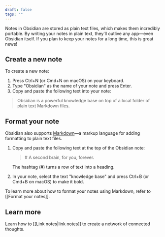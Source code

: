 ```yaml
---
draft: false
tags: ""
---
```

Notes in Obsidian are stored as plain text files, which makes them incredibly portable. By writing your notes in plain text, they'll outlive any app—even Obsidian itself. If you plan to keep your notes for a long time, this is great news!

## Create a new note

To create a new note:

1. Press Ctrl+N (or Cmd+N on macOS) on your keyboard.
2. Type "Obsidian" as the name of your note and press Enter.
3. Copy and paste the following text into your note:

> Obsidian is a powerful knowledge base on top of a local folder of plain text Markdown files.

## Format your note

Obsidian also supports [Markdown](https://en.wikipedia.org/wiki/Markdown)—a markup language for adding formatting to plain text files.

1. Copy and paste the following text at the top of the Obsidian note:

   > \# A second brain, for you, forever.

   The hashtag (#) turns a row of text into a heading.

2. In your note, select the text "knowledge base" and press Ctrl+B (or Cmd+B on macOS) to make it bold.

To learn more about how to format your notes using Markdown, refer to [[Format your notes]].

## Learn more

Learn how to [[Link notes|link notes]] to create a network of connected thoughts.
